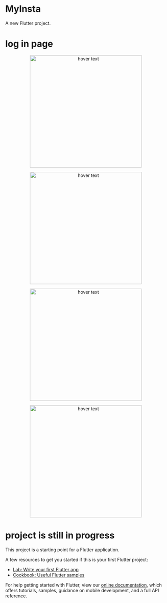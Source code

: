 # MyInsta
A new Flutter project.
# log in page
<p align="center">
  <img src="https://github.com/satishsoni777/MyInsta/blob/master/assets/Screenshot_2019-02-13-16-03-34-402_com.google.android.gms.png" width="350" title="hover text">
</p>


<p align="center">
  <img src="https://github.com/satishsoni777/MyInsta/blob/master/assets/Screenshot_2019-02-13-14-46-47-846_com.example.duo.png" width="350" title="hover text">
</p>
<p align="center">
  <img src="https://github.com/satishsoni777/MyInsta/blob/master/assets/Screenshot_2019-02-13-14-46-51-932_com.example.duo.png" width="350" title="hover text">
</p>
<p align="center">
  <img src="https://github.com/satishsoni777/MyInsta/blob/master/assets/Screenshot_2019-02-13-14-47-05-434_com.example.duo.png" width="350" title="hover text">
</p>

# project is still in progress 
This project is a starting point for a Flutter application.

A few resources to get you started if this is your first Flutter project:

- [Lab: Write your first Flutter app](https://flutter.io/docs/get-started/codelab)
- [Cookbook: Useful Flutter samples](https://flutter.io/docs/cookbook)

For help getting started with Flutter, view our 
[online documentation](https://flutter.io/docs), which offers tutorials, 
samples, guidance on mobile development, and a full API reference.
